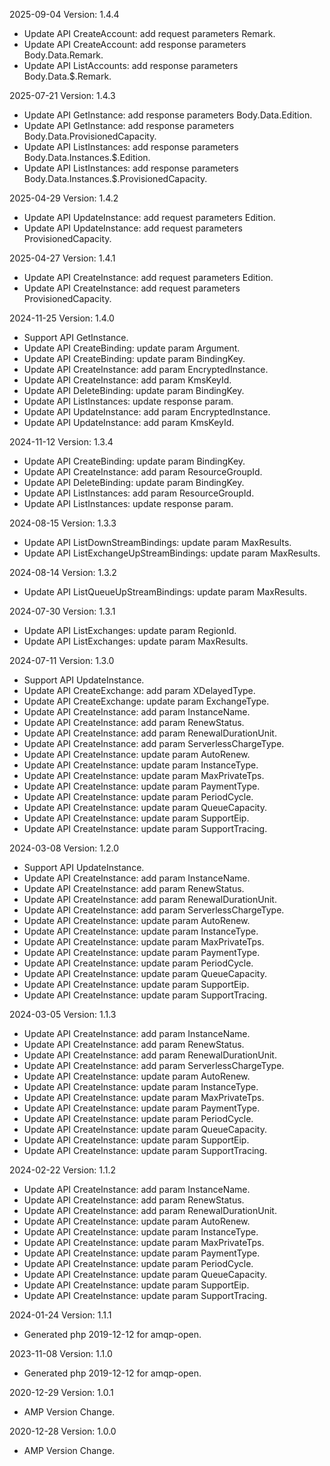 2025-09-04 Version: 1.4.4
- Update API CreateAccount: add request parameters Remark.
- Update API CreateAccount: add response parameters Body.Data.Remark.
- Update API ListAccounts: add response parameters Body.Data.$.Remark.


2025-07-21 Version: 1.4.3
- Update API GetInstance: add response parameters Body.Data.Edition.
- Update API GetInstance: add response parameters Body.Data.ProvisionedCapacity.
- Update API ListInstances: add response parameters Body.Data.Instances.$.Edition.
- Update API ListInstances: add response parameters Body.Data.Instances.$.ProvisionedCapacity.


2025-04-29 Version: 1.4.2
- Update API UpdateInstance: add request parameters Edition.
- Update API UpdateInstance: add request parameters ProvisionedCapacity.


2025-04-27 Version: 1.4.1
- Update API CreateInstance: add request parameters Edition.
- Update API CreateInstance: add request parameters ProvisionedCapacity.


2024-11-25 Version: 1.4.0
- Support API GetInstance.
- Update API CreateBinding: update param Argument.
- Update API CreateBinding: update param BindingKey.
- Update API CreateInstance: add param EncryptedInstance.
- Update API CreateInstance: add param KmsKeyId.
- Update API DeleteBinding: update param BindingKey.
- Update API ListInstances: update response param.
- Update API UpdateInstance: add param EncryptedInstance.
- Update API UpdateInstance: add param KmsKeyId.


2024-11-12 Version: 1.3.4
- Update API CreateBinding: update param BindingKey.
- Update API CreateInstance: add param ResourceGroupId.
- Update API DeleteBinding: update param BindingKey.
- Update API ListInstances: add param ResourceGroupId.
- Update API ListInstances: update response param.


2024-08-15 Version: 1.3.3
- Update API ListDownStreamBindings: update param MaxResults.
- Update API ListExchangeUpStreamBindings: update param MaxResults.


2024-08-14 Version: 1.3.2
- Update API ListQueueUpStreamBindings: update param MaxResults.


2024-07-30 Version: 1.3.1
- Update API ListExchanges: update param RegionId.
- Update API ListExchanges: update param MaxResults.


2024-07-11 Version: 1.3.0
- Support API UpdateInstance.
- Update API CreateExchange: add param XDelayedType.
- Update API CreateExchange: update param ExchangeType.
- Update API CreateInstance: add param InstanceName.
- Update API CreateInstance: add param RenewStatus.
- Update API CreateInstance: add param RenewalDurationUnit.
- Update API CreateInstance: add param ServerlessChargeType.
- Update API CreateInstance: update param AutoRenew.
- Update API CreateInstance: update param InstanceType.
- Update API CreateInstance: update param MaxPrivateTps.
- Update API CreateInstance: update param PaymentType.
- Update API CreateInstance: update param PeriodCycle.
- Update API CreateInstance: update param QueueCapacity.
- Update API CreateInstance: update param SupportEip.
- Update API CreateInstance: update param SupportTracing.


2024-03-08 Version: 1.2.0
- Support API UpdateInstance.
- Update API CreateInstance: add param InstanceName.
- Update API CreateInstance: add param RenewStatus.
- Update API CreateInstance: add param RenewalDurationUnit.
- Update API CreateInstance: add param ServerlessChargeType.
- Update API CreateInstance: update param AutoRenew.
- Update API CreateInstance: update param InstanceType.
- Update API CreateInstance: update param MaxPrivateTps.
- Update API CreateInstance: update param PaymentType.
- Update API CreateInstance: update param PeriodCycle.
- Update API CreateInstance: update param QueueCapacity.
- Update API CreateInstance: update param SupportEip.
- Update API CreateInstance: update param SupportTracing.


2024-03-05 Version: 1.1.3
- Update API CreateInstance: add param InstanceName.
- Update API CreateInstance: add param RenewStatus.
- Update API CreateInstance: add param RenewalDurationUnit.
- Update API CreateInstance: add param ServerlessChargeType.
- Update API CreateInstance: update param AutoRenew.
- Update API CreateInstance: update param InstanceType.
- Update API CreateInstance: update param MaxPrivateTps.
- Update API CreateInstance: update param PaymentType.
- Update API CreateInstance: update param PeriodCycle.
- Update API CreateInstance: update param QueueCapacity.
- Update API CreateInstance: update param SupportEip.
- Update API CreateInstance: update param SupportTracing.


2024-02-22 Version: 1.1.2
- Update API CreateInstance: add param InstanceName.
- Update API CreateInstance: add param RenewStatus.
- Update API CreateInstance: add param RenewalDurationUnit.
- Update API CreateInstance: update param AutoRenew.
- Update API CreateInstance: update param InstanceType.
- Update API CreateInstance: update param MaxPrivateTps.
- Update API CreateInstance: update param PaymentType.
- Update API CreateInstance: update param PeriodCycle.
- Update API CreateInstance: update param QueueCapacity.
- Update API CreateInstance: update param SupportEip.
- Update API CreateInstance: update param SupportTracing.


2024-01-24 Version: 1.1.1
- Generated php 2019-12-12 for amqp-open.

2023-11-08 Version: 1.1.0
- Generated php 2019-12-12 for amqp-open.

2020-12-29 Version: 1.0.1
- AMP Version Change.

2020-12-28 Version: 1.0.0
- AMP Version Change.

